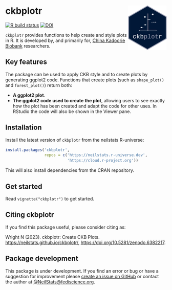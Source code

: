 
<!-- README.md is generated from README.Rmd. Please edit that file -->

# ckbplotr <img src="man/figures/logo.png" align="right" width = "120" />

<!-- badges: start -->

[![R build
status](https://github.com/neilstats/ckbplotr/workflows/R-CMD-check/badge.svg)](https://github.com/neilstats/ckbplotr/actions)
[![DOI](https://zenodo.org/badge/189028664.svg)](https://zenodo.org/badge/latestdoi/189028664)
<!-- badges: end -->

`ckbplotr` provides functions to help create and style plots in R. It is
developed by, and primarily for, [China Kadoorie
Biobank](http://www.ckbiobank.org) researchers.

## Key features

The package can be used to apply CKB style and to create plots by
generating ggplot2 code. Functions that create plots (such as
`shape_plot()` and `forest_plot()`) return both:

- **A ggplot2 plot**.
- **The ggplot2 code used to create the plot**, allowing users to see
  exactly how the plot has been created and adapt the code for other
  uses. In RStudio the code will also be shown in the Viewer pane.

## Installation

Install the latest version of `ckbplotr` from the neilstats R-universe:

``` r
install.packages('ckbplotr',
                 repos = c('https://neilstats.r-universe.dev',
                           'https://cloud.r-project.org'))
```

This will also install dependencies from the CRAN repository.

## Get started

Read `vignette("ckbplotr")` to get started.

## Citing ckbplotr

If you find this package useful, please consider citing as:

Wright N (2023). ckbplotr: Create CKB Plots.
<https://neilstats.github.io/ckbplotr/>,
<https://doi.org/10.5281/zenodo.6382217>.

## Package development

This package is under development. If you find an error or bug or have a
suggestion for improvement please [create an issue on
GitHub](https://github.com/neilstats/ckbplotr/issues) or contact the
author at
[@NeilStats@fediscience.org](https://fediscience.org/@neilstats).
